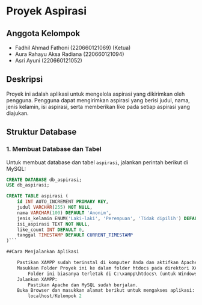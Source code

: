 # Proyek Aspirasi  
  
## Anggota Kelompok
- Fadhil Ahmad Fathoni (220660121069) (Ketua)  
- Aura Rahayu Aksa Radiana (220660121094)  
- Asri Ayuni (220660121052)  
  
## Deskripsi

Proyek ini adalah aplikasi untuk mengelola aspirasi yang dikirimkan oleh pengguna. Pengguna dapat mengirimkan aspirasi yang berisi judul, nama, jenis kelamin, isi aspirasi, serta memberikan like pada setiap aspirasi yang diajukan.

## Struktur Database

### 1. Membuat Database dan Tabel

Untuk membuat database dan tabel `aspirasi`, jalankan perintah berikut di MySQL:

```sql
CREATE DATABASE db_aspirasi;
USE db_aspirasi;

CREATE TABLE aspirasi (
    id INT AUTO_INCREMENT PRIMARY KEY,
    judul VARCHAR(255) NOT NULL,
    nama VARCHAR(100) DEFAULT 'Anonim',
    jenis_kelamin ENUM('Laki-laki', 'Perempuan', 'Tidak dipilih') DEFAULT 'Tidak dipilih',
    isi_aspirasi TEXT NOT NULL,
    like_count INT DEFAULT 0,
    tanggal TIMESTAMP DEFAULT CURRENT_TIMESTAMP
)```

##Cara Menjalankan Aplikasi  

    Pastikan XAMPP sudah terinstal di komputer Anda dan aktifkan Apache serta MySQL.  
    Masukkan Folder Proyek ini ke dalam folder htdocs pada direktori XAMPP:  
        Folder ini biasanya terletak di C:\xampp\htdocs\ (untuk Windows) atau /Applications/XAMPP/htdocs (untuk macOS).  
    Jalankan XAMPP:  
        Pastikan Apache dan MySQL sudah berjalan.  
    Buka Browser dan masukkan alamat berikut untuk mengakses aplikasi:  
        localhost/Kelompok 2 
